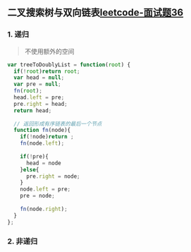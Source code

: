 <!-- 二叉搜索树与双向链表.md -->
## 二叉搜索树与双向链表[leetcode-面试题36](https://leetcode-cn.com/problems/er-cha-sou-suo-shu-yu-shuang-xiang-lian-biao-lcof/)

### 1. 递归
> 不使用额外的空间
```js
var treeToDoublyList = function(root) {
  if(!root)return root;
  var head = null;
  var pre = null;
  fn(root);
  head.left = pre;
  pre.right = head;
  return head;
  
  // 返回形成有序链表的最后一个节点
  function fn(node){
    if(!node)return ;
    fn(node.left);
    
    if(!pre){
      head = node
    }else{
      pre.right = node;
    }
    node.left = pre;
    pre = node;
    
    fn(node.right);
  }
};
```

### 2. 非递归
```js

```